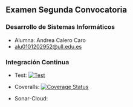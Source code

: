 ## Examen Segunda Convocatoria
### Desarrollo de Sistemas Informáticos

- Alumna: Andrea Calero Caro
- alu0101202952@ull.edu.es


### Integración Continua
- Test:
[![Test](https://github.com/alu0101202952/2daConvocatoria-DSI-14-Junio-Andrea-Calero-Caro/actions/workflows/node.js.yml/badge.svg)](https://github.com/alu0101202952/2daConvocatoria-DSI-14-Junio-Andrea-Calero-Caro/actions/workflows/node.js.yml)

- Coveralls:
[![Coverage Status](https://coveralls.io/repos/github/alu0101202952/2daConvocatoria-DSI-14-Junio-Andrea-Calero-Caro/badge.svg?branch=master)](https://coveralls.io/github/alu0101202952/2daConvocatoria-DSI-14-Junio-Andrea-Calero-Caro?branch=master)

- Sonar-Cloud:


